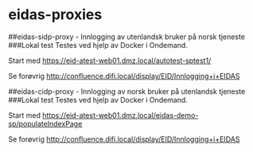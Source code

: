 # eidas-proxies

##eidas-sidp-proxy - Innlogging av utenlandsk bruker på norsk tjeneste
###Lokal test
Testes ved hjelp av Docker i Ondemand.

Start med https://eid-atest-web01.dmz.local/autotest-sptest1/ 

Se forøvrig http://confluence.difi.local/display/EID/Innlogging+i+EIDAS

##eidas-cidp-proxy - Innlogging av norsk bruker på utenlandsk tjeneste
###Lokal test
Testes ved hjelp av Docker i Ondemand. 

Start med https://eid-atest-web01.dmz.local/eidas-demo-sp/populateIndexPage

Se forøvrig http://confluence.difi.local/display/EID/Innlogging+i+EIDAS